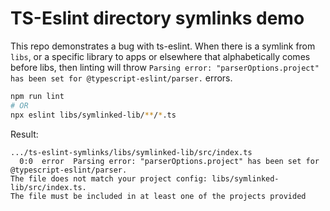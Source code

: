 # TS-Eslint directory symlinks demo

This repo demonstrates a bug with ts-eslint. When there is a symlink from `libs`, or a specific library to apps or elsewhere that alphabetically comes before libs, then linting will throw `Parsing error: "parserOptions.project" has been set for @typescript-eslint/parser.` errors.

```sh
npm run lint
# OR
npx eslint libs/symlinked-lib/**/*.ts
```

Result:

```
.../ts-eslint-symlinks/libs/symlinked-lib/src/index.ts
  0:0  error  Parsing error: "parserOptions.project" has been set for @typescript-eslint/parser.
The file does not match your project config: libs/symlinked-lib/src/index.ts.
The file must be included in at least one of the projects provided
```
